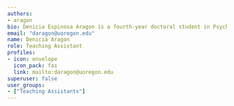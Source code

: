 ```yaml
---
authors:
- aragon
bio: Denicia Espinosa Aragon is a fourth-year doctoral student in Psychology at the University of Oregon. Her research focuses on future self perception, neuroeconomics, underrepresented population perspectives. More specifically, she is interested in how to improve how individuals connect with their future self to make for better current actions.
email: "daragon@uoregon.edu"
name: Denicia Aragon
role: Teaching Assistant
profiles:
- icon: envelope
  icon_pack: fas
  link: mailto:daragon@uoregon.edu
superuser: false
user_groups:
- ["Teaching Assistants"]
---
```


